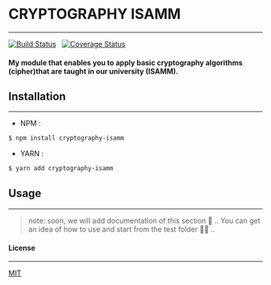 # CRYPTOGRAPHY ISAMM
---

[![Build Status](https://travis-ci.org/3imed-jaberi/cryptography-si-isamm.svg?branch=master)](https://travis-ci.org/3imed-jaberi/cryptography-si-isamm) &nbsp; [![Coverage Status](https://coveralls.io/repos/github/3imed-jaberi/cryptography-si-isamm/badge.svg?branch=master)](https://coveralls.io/github/3imed-jaberi/cryptography-si-isamm?branch=master)


#### My module that enables you to apply basic cryptography algorithms (cipher)that are taught in our university (ISAMM).


## Installation 
---
- NPM :
```bash
$ npm install cryptography-isamm
```

- YARN :
```bash
$ yarn add cryptography-isamm
```


## Usage 
---
>
> note: soon, we will add documentation of this section 🤪 ..
> You can get an idea of ​​how to use and start from the test folder 🧚‍♂️ .. 
>



#### License
---
[MIT](https://choosealicense.com/licenses/mit/)